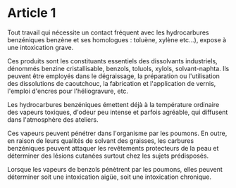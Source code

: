 # Article 1

Tout travail qui nécessite un contact fréquent avec les hydrocarbures benzéniques benzène et ses homologues : toluène, xylène etc...), expose à une intoxication grave.

Ces produits sont les constituants essentiels des dissolvants industriels, dénommés benzine cristallisable, benzols, toluols, xylols, solvant-naphta. Ils peuvent être employés dans le dégraissage, la préparation ou l'utilisation des dissolutions de caoutchouc, la fabrication et l'application de vernis, l'emploi d'encres pour l'héliogravure, etc.

Les hydrocarbures benzéniques émettent déjà à la température ordinaire des vapeurs toxiques, d'odeur peu intense et parfois agréable, qui diffusent dans l'atmosphère des ateliers.

Ces vapeurs peuvent pénétrer dans l'organisme par les poumons. En outre, en raison de leurs qualités de solvant des graisses, les carbures benzéniques peuvent attaquer les revêtements protecteurs de la peau et déterminer des lésions cutanées surtout chez les sujets prédisposés.

Lorsque les vapeurs de benzols pénètrent par les poumons, elles peuvent déterminer soit une intoxication aigüe, soit une intoxication chronique.

